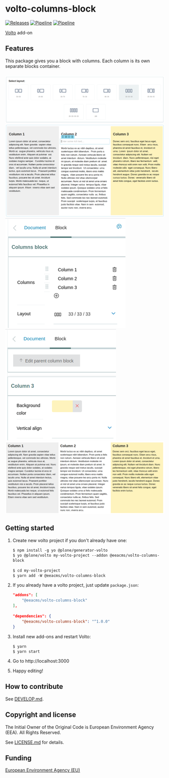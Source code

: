 # volto-columns-block
[![Releases](https://img.shields.io/github/v/release/eea/volto-columns-block)](https://github.com/eea/volto-columns-block/releases)
[![Pipeline](https://ci.eionet.europa.eu/buildStatus/icon?job=volto-addons%2Fvolto-columns-block%2Fmaster&subject=master)](https://ci.eionet.europa.eu/view/Github/job/volto-addons/job/volto-columns-block/job/master/display/redirect)
[![Pipeline](https://ci.eionet.europa.eu/buildStatus/icon?job=volto-addons%2Fvolto-columns-block%2Fdevelop&subject=develop)](https://ci.eionet.europa.eu/view/Github/job/volto-addons/job/volto-columns-block/job/develop/display/redirect)

[Volto](https://github.com/plone/volto) add-on

## Features

This package gives you a block with columns. Each column is its own separate
blocks container.

###

![Initializing Columns Layout](https://raw.githubusercontent.com/eea/volto-columns-block/docs/docs/initialize.png)
![Columns Edit Example](https://raw.githubusercontent.com/eea/volto-columns-block/docs/docs/edit.png)
![Columns Sidebar](https://raw.githubusercontent.com/eea/volto-columns-block/docs/docs/columns-sidebar.png)
![Single Column Sidebar](https://raw.githubusercontent.com/eea/volto-columns-block/docs/docs/single-column-sidebar.png)
![Columns View Example](https://raw.githubusercontent.com/eea/volto-columns-block/docs/docs/view.png)

## Getting started

1. Create new volto project if you don't already have one:

   ```
   $ npm install -g yo @plone/generator-volto
   $ yo @plone/volto my-volto-project --addon @eeacms/volto-columns-block

   $ cd my-volto-project
   $ yarn add -W @eeacms/volto-columns-block
   ```

1. If you already have a volto project, just update `package.json`:

   ```JSON
   "addons": [
       "@eeacms/volto-columns-block"
   ],

   "dependencies": {
       "@eeacms/volto-columns-block": "^1.0.0"
   }
   ```

1. Install new add-ons and restart Volto:

   ```
   $ yarn
   $ yarn start
   ```

1. Go to http://localhost:3000

1. Happy editing!

## How to contribute

See [DEVELOP.md](https://github.com/eea/volto-columns-block/blob/master/DEVELOP.md).

## Copyright and license

The Initial Owner of the Original Code is European Environment Agency (EEA).
All Rights Reserved.

See [LICENSE.md](https://github.com/eea/volto-columns-block/blob/master/LICENSE.md) for details.

## Funding

[European Environment Agency (EU)](http://eea.europa.eu)
